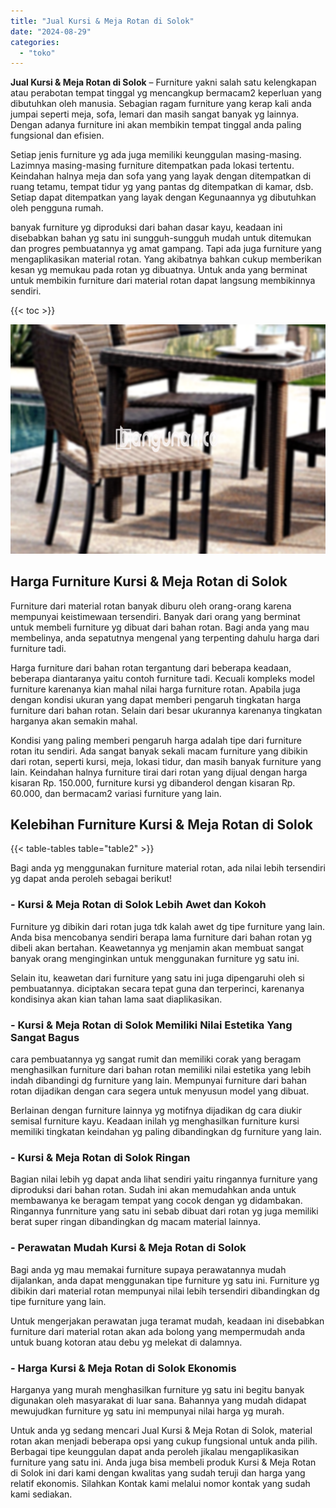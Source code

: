 ```yaml
---
title: "Jual Kursi & Meja Rotan di Solok"
date: "2024-08-29"
categories: 
  - "toko"
---
```


**Jual Kursi & Meja Rotan di Solok** – Furniture yakni salah satu kelengkapan atau perabotan tempat tinggal yg mencangkup bermacam2 keperluan yang dibutuhkan oleh manusia. Sebagian ragam furniture yang kerap kali anda jumpai seperti meja, sofa, lemari dan masih sangat banyak yg lainnya. Dengan adanya furniture ini akan membikin tempat tinggal anda paling fungsional dan efisien.

Setiap jenis furniture yg ada juga memiliki keunggulan masing-masing. Lazimnya masing-masing furniture ditempatkan pada lokasi tertentu. Keindahan halnya meja dan sofa yang yang layak dengan ditempatkan di ruang tetamu, tempat tidur yg yang pantas dg ditempatkan di kamar, dsb. Setiap dapat ditempatkan yang layak dengan Kegunaannya yg dibutuhkan oleh pengguna rumah.

banyak furniture yg diproduksi dari bahan dasar kayu, keadaan ini disebabkan bahan yg satu ini sungguh-sungguh mudah untuk ditemukan dan progres pembuatannya yg amat gampang. Tapi ada juga furniture yang mengaplikasikan material rotan. Yang akibatnya bahkan cukup memberikan kesan yg memukau pada rotan yg dibuatnya. Untuk anda yang berminat untuk membikin furniture dari material rotan dapat langsung membikinnya sendiri.

{{< toc >}}

![Jual Kursi & Meja Rotan di Solok](/images/kursi-meja-rotan-murah12.png)

## Harga Furniture Kursi & Meja Rotan di Solok

Furniture dari material rotan banyak diburu oleh orang-orang karena mempunyai keistimewaan tersendiri. Banyak dari orang yang berminat untuk membeli furniture yg dibuat dari bahan rotan. Bagi anda yang mau membelinya, anda sepatutnya mengenal yang terpenting dahulu harga dari furniture tadi.

Harga furniture dari bahan rotan tergantung dari beberapa keadaan, beberapa diantaranya yaitu contoh furniture tadi. Kecuali kompleks model furniture karenanya kian mahal nilai harga furniture rotan. Apabila juga dengan kondisi ukuran yang dapat memberi pengaruh tingkatan harga furniture dari bahan rotan. Selain dari besar ukurannya karenanya tingkatan harganya akan semakin mahal.

Kondisi yang paling memberi pengaruh harga adalah tipe dari furniture rotan itu sendiri. Ada sangat banyak sekali macam furniture yang dibikin dari rotan, seperti kursi, meja, lokasi tidur, dan masih banyak furniture yang lain. Keindahan halnya furniture tirai dari rotan yang dijual dengan harga kisaran Rp. 150.000, furniture kursi yg dibanderol dengan kisaran Rp. 60.000, dan bermacam2 variasi furniture yang lain.

## Kelebihan Furniture Kursi & Meja Rotan di Solok

{{< table-tables table="table2" >}}

Bagi anda yg menggunakan furniture material rotan, ada nilai lebih tersendiri yg dapat anda peroleh sebagai berikut!

### \- Kursi & Meja Rotan di Solok Lebih Awet dan Kokoh

Furniture yg dibikin dari rotan juga tdk kalah awet dg tipe furniture yang lain. Anda bisa mencobanya sendiri berapa lama furniture dari bahan rotan yg dibeli akan bertahan. Keawetannya yg menjamin akan membuat sangat banyak orang menginginkan untuk menggunakan furniture yg satu ini.

Selain itu, keawetan dari furniture yang satu ini juga dipengaruhi oleh si pembuatannya. diciptakan secara tepat guna dan terperinci, karenanya kondisinya akan kian tahan lama saat diaplikasikan.

### \- Kursi & Meja Rotan di Solok Memiliki Nilai Estetika Yang Sangat Bagus

cara pembuatannya yg sangat rumit dan memiliki corak yang beragam menghasilkan furniture dari bahan rotan memiliki nilai estetika yang lebih indah dibandingi dg furniture yang lain. Mempunyai furniture dari bahan rotan dijadikan dengan cara segera untuk menyusun model yang dibuat.

Berlainan dengan furniture lainnya yg motifnya dijadikan dg cara diukir semisal furniture kayu. Keadaan inilah yg menghasilkan furniture kursi memiliki tingkatan keindahan yg paling dibandingkan dg furniture yang lain.

### \- Kursi & Meja Rotan di Solok Ringan

Bagian nilai lebih yg dapat anda lihat sendiri yaitu ringannya furniture yang diproduksi dari bahan rotan. Sudah ini akan memudahkan anda untuk membawanya ke beragam tempat yang cocok dengan yg didambakan. Ringannya funrniture yang satu ini sebab dibuat dari rotan yg juga memiliki berat super ringan dibandingkan dg macam material lainnya.

### \- Perawatan Mudah Kursi & Meja Rotan di Solok

Bagi anda yg mau memakai furniture supaya perawatannya mudah dijalankan, anda dapat menggunakan tipe furniture yg satu ini. Furniture yg dibikin dari material rotan mempunyai nilai lebih tersendiri dibandingkan dg tipe furniture yang lain.

Untuk mengerjakan perawatan juga teramat mudah, keadaan ini disebabkan furniture dari material rotan akan ada bolong yang mempermudah anda untuk buang kotoran atau debu yg melekat di dalamnya.

### \- Harga Kursi & Meja Rotan di Solok Ekonomis

Harganya yang murah menghasilkan furniture yg satu ini begitu banyak digunakan oleh masyarakat di luar sana. Bahannya yang mudah didapat mewujudkan furniture yg satu ini mempunyai nilai harga yg murah.

Untuk anda yg sedang mencari Jual Kursi & Meja Rotan di Solok, material rotan akan menjadi beberapa opsi yang cukup fungsional untuk anda pilih. Berbagai tipe keunggulan dapat anda peroleh jikalau mengaplikasikan furniture yang satu ini. Anda juga bisa membeli produk Kursi & Meja Rotan di Solok ini dari kami dengan kwalitas yang sudah teruji dan harga yang relatif ekonomis. Silahkan Kontak kami melalui nomor kontak yang sudah kami sediakan.
